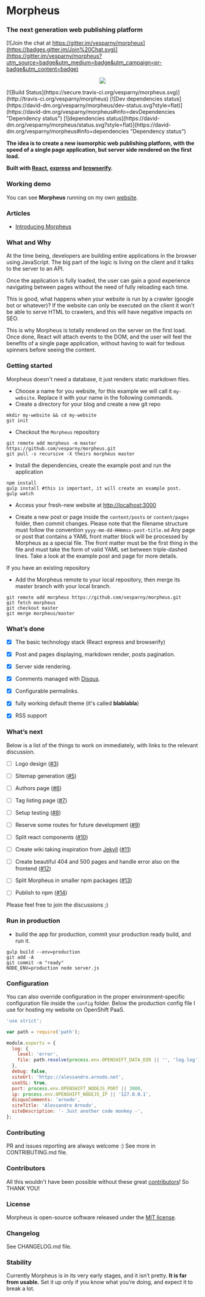 # Morpheus
### The next generation web publishing platform

[![Join the chat at https://gitter.im/vesparny/morpheus](https://badges.gitter.im/Join%20Chat.svg)](https://gitter.im/vesparny/morpheus?utm_source=badge&utm_medium=badge&utm_campaign=pr-badge&utm_content=badge)
<p align="center">
<img src="https://cloud.githubusercontent.com/assets/82070/5554757/28bfa2a8-8c73-11e4-9433-bb814bd2bf11.png"/>
</p>
[![Build Status](https://secure.travis-ci.org/vesparny/morpheus.svg)](http://travis-ci.org/vesparny/morpheus) [![Dev dependencies status](https://david-dm.org/vesparny/morpheus/dev-status.svg?style=flat)](https://david-dm.org/vesparny/morpheus#info=devDependencies "Dependency status") [![dependencies status](https://david-dm.org/vesparny/morpheus/status.svg?style=flat)](https://david-dm.org/vesparny/morpheus#info=dependencies "Dependency status")

**The idea is to create a new isomorphic web publishing platform, with the speed of a single page application, but server side rendered on the first load.**

**Built with [React](http://facebook.github.io/react/), [express](http://expressjs.com/) and [browserify](http://browserify.org/).**

### Working demo

You can see **Morpheus** running on my own [website](http://alessandro.arnodo.net).

### Articles

* [Introducing Morpheus](http://alessandro.arnodo.net/2015/01/07/introducing-morpheus)

### What and Why

At the time being, developers are building entire applications in the browser using JavaScript. The big part of the logic is living on the client and it talks to the server to an API.

Once the application is fully loaded, the user can gain a good experience navigating between pages without the need of fully reloading each time.

This is good, what happens when your website is run by a crawler (google bot or whatever)? If the website can only be executed on the client it won't be able to serve HTML to crawlers, and this will have negative impacts on SEO.

This is why Morpheus is totally rendered on the server on the first load. Once done, React will attach events to the DOM, and the user will feel the benefits of a single page application, without having to wait for tedious spinners before seeing the content.


### Getting started

Morpheus doesn't need a database, it just renders static markdown files.

* Choose a name for you website, for this example we will call it `my-website`. Replace it with your name in the following commands.
* Create a directory for your blog and create a new git repo

```shell
mkdir my-website && cd my-website
git init
```

* Checkout the `Morpheus` repository

```shell
git remote add morpheus -m master https://github.com/vesparny/morpheus.git
git pull -s recursive -X theirs morpheus master
```

* Install the dependencies, create the example post and run the application

```shell
npm install
gulp install #this is important, it will create an example post.
gulp watch
```

* Access your fresh-new website at [http://localhost:3000](http://localhost:3000)

* Create a new post or page inside the `content/posts` or `content/pages` folder, then commit changes.
Please note that the filename structure must follow the convention `yyyy-mm-dd-HHmmss-post-title.md`
Any page or post that contains a YAML front matter block will be processed by Morpheus as a special file. The front matter must be the first thing in the file and must take the form of valid YAML set between triple-dashed lines. Take a look at the example post and page for more details.

If you have an existing repository

* Add the Morpheus remote to your local repository, then merge its master branch with your local branch.


```shell
git remote add morpheus https://github.com/vesparny/morpheus.git
git fetch morpheus
git checkout master
git merge morpheus/master
```

### What’s done

- [x] The basic technology stack (React express and browserify)
- [x] Post and pages displaying, markdown render, posts pagination.
- [x] Server side rendering.
- [x] Comments managed with [Disqus](https://disqus.com/).
- [x] Configurable permalinks.
- [x] fully working default theme (it's called **blablabla**)
- [x] RSS support


### What’s next

Below is a list of the things to work on immediately, with links to the relevant discussion.

- [ ] Logo design ([#3](https://github.com/vesparny/morpheus/issues/3))
- [ ] Sitemap generation ([#5](https://github.com/vesparny/morpheus/issues/5))
- [ ] Authors page ([#6](https://github.com/vesparny/morpheus/issues/6))
- [ ] Tag listing page ([#7](https://github.com/vesparny/morpheus/issues/7))
- [ ] Setup testing ([#8](https://github.com/vesparny/morpheus/issues/8))
- [ ] Reserve some routes for future development ([#9](https://github.com/vesparny/morpheus/issues/9))
- [ ] Split react components ([#10](https://github.com/vesparny/morpheus/issues/10))
- [ ] Create wiki taking inspiration from [Jekyll](http://jekyllrb.com/docs/home/) ([#11](https://github.com/vesparny/morpheus/issues/11))
- [ ] Create beautiful 404 and 500 pages and handle error also on the frontend ([#12](https://github.com/vesparny/morpheus/issues/12))
- [ ] Split Morpheus in smaller npm packages ([#13](https://github.com/vesparny/morpheus/issues/13))
- [ ] Publish to npm ([#14](https://github.com/vesparny/morpheus/issues/14))


Please feel free to join the discussions ;)



### Run in production

* build the app for production, commit your production ready build, and run it.

```shell
gulp build --env=production
git add -A
git commit -m "ready"
NODE_ENV=production node server.js
```

### Configuration

You can also override configuration in the proper environment-specific configuration file inside the `config` folder.
Below the production config file I use for hosting my website on OpenShift PaaS.

```javascript
'use strict';

var path = require('path');

module.exports = {
  log: {
    level: 'error',
    file: path.resolve(process.env.OPENSHIFT_DATA_DIR || '', 'log.log'),
  },
  debug: false,
  siteUrl: 'https://alessandro.arnodo.net',
  useSSL: true,
  port: process.env.OPENSHIFT_NODEJS_PORT || 3000,
  ip: process.env.OPENSHIFT_NODEJS_IP || '127.0.0.1',
  disqusComments: 'arnodo',
  siteTitle: 'Alessandro Arnodo',
  siteDescription: '- Just another code monkey -',
};
```

### Contributing

PR and issues reporting are always welcome :) See more in CONTRIBUTING.md file.

### Contributors

All this wouldn't have been possible without these great [contributors](https://github.com/vesparny/morpheus/graphs/contributors)! So THANK YOU!

### License

Morpheus is open-source software released under the [MIT license](https://github.com/vesparny/morpheus/blob/master/LICENSE).

### Changelog

See CHANGELOG.md file.

### Stability

Currently Morpheus is in its very early stages, and it isn’t pretty. **It is far from usable.** Set it up only if you know what you’re doing, and expect it to break a lot.
